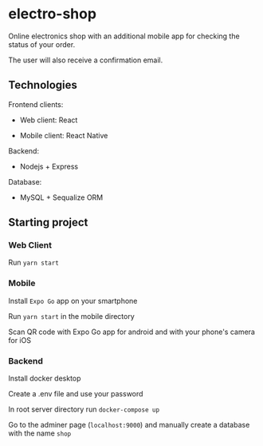 # electro-shop

Online electronics shop with an additional mobile app for checking the status of your order.

The user will also receive a confirmation email.

## Technologies

Frontend clients:

  - Web client: React

  - Mobile client: React Native

Backend: 

  - Nodejs + Express

Database: 

  - MySQL + Sequalize ORM




## Starting project

### Web Client

Run `yarn start`

### Mobile

Install `Expo Go` app on your smartphone

Run `yarn start` in the mobile directory

Scan QR code with Expo Go app for android and with your phone's camera for iOS

### Backend

Install docker desktop

Create a .env file and use your password

In root server directory run `docker-compose up`

Go to the adminer page (`localhost:9000`) and manually create a database with the name `shop`
